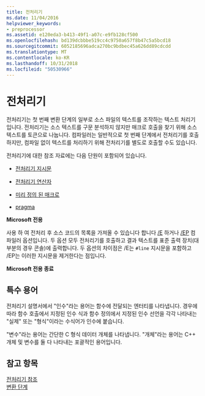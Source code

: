 ```yaml
---
title: 전처리기
ms.date: 11/04/2016
helpviewer_keywords:
- preprocessor
ms.assetid: e120eda3-b413-49f1-a07c-e9fb128cf500
ms.openlocfilehash: bd139dcbbbe519cc4c9750a657f8b47c5a5bcd18
ms.sourcegitcommit: 6052185696adca270bc9bdbec45a626dd89cdcdd
ms.translationtype: MT
ms.contentlocale: ko-KR
ms.lasthandoff: 10/31/2018
ms.locfileid: "50530966"
---
```

# <a name="preprocessor"></a>전처리기
전처리기는 첫 번째 변환 단계의 일부로 소스 파일의 텍스트를 조작하는 텍스트 처리기입니다. 전처리기는 소스 텍스트를 구문 분석하지 않지만 매크로 호출을 찾기 위해 소스 텍스트를 토큰으로 나눕니다. 컴파일러는 일반적으로 첫 번째 단계에서 전처리기를 호출하지만, 컴파일 없이 텍스트를 처리하기 위해 전처리기를 별도로 호출할 수도 있습니다.

전처리기에 대한 참조 자료에는 다음 단원이 포함되어 있습니다.

- [전처리기 지시문](../preprocessor/preprocessor-directives.md)

- [전처리기 연산자](../preprocessor/preprocessor-operators.md)

- [미리 정의 된 매크로](../preprocessor/predefined-macros.md)

- [pragma](../preprocessor/pragma-directives-and-the-pragma-keyword.md)

**Microsoft 전용**

사용 하 여 전처리 후 소스 코드의 목록을 가져올 수 있습니다 합니다 [/E](../build/reference/e-preprocess-to-stdout.md) 하거나 [/EP](../build/reference/ep-preprocess-to-stdout-without-hash-line-directives.md) 컴파일러 옵션입니다. 두 옵션 모두 전처리기를 호출하고 결과 텍스트를 표준 출력 장치(대부분의 경우 콘솔)에 출력합니다. 두 옵션의 차이점은 /E는 `#line` 지시문을 포함하고 /EP는 이러한 지시문을 제거한다는 점입니다.

**Microsoft 전용 종료**

##  <a name="_predir_special_terminology"></a> 특수 용어

전처리기 설명서에서 "인수"라는 용어는 함수에 전달되는 엔터티를 나타냅니다. 경우에 따라 함수 호출에서 지정된 인수 식과 함수 정의에서 지정된 인수 선언을 각각 나타내는 "실제" 또는 "형식"이라는 수식어가 인수에 붙습니다.

"변수"라는 용어는 간단한 C 형식 데이터 개체를 나타냅니다. "개체"라는 용어는 C++ 개체 및 변수를 둘 다 나타내는 포괄적인 용어입니다.

## <a name="see-also"></a>참고 항목

[ 전처리기 참조](../preprocessor/c-cpp-preprocessor-reference.md)<br/>
[변환 단계](../preprocessor/phases-of-translation.md)